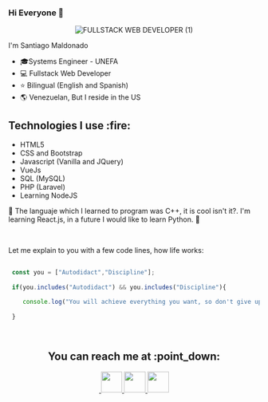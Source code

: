 



### Hi Everyone 👋

<div align="center">
  
![FULLSTACK WEB DEVELOPER (1)](https://user-images.githubusercontent.com/61796010/126690944-17c1f2f0-3d15-4516-958f-316f9bb9ce74.gif)
  
</div>


I'm Santiago Maldonado
- 🎓Systems Engineer - UNEFA
- :computer: Fullstack Web Developer
- :star: Bilingual (English and Spanish) 
- :earth_americas: Venezuelan, But I reside in the US

<h2 >Technologies I use :fire:</h2>

- HTML5
- CSS and Bootstrap
- Javascript (Vanilla and JQuery)
- VueJs
- SQL (MySQL)
- PHP (Laravel)
- Learning NodeJS

:memo: The languaje which I learned to program was C++, it is cool isn't it?. I'm learning React.js, in a future I would like to learn Python. :star2:

<br>

Let me explain to you with a few code lines, how life works:
```javascript
  
 const you = ["Autodidact","Discipline"]; 
 
 if(you.includes("Autodidact") && you.includes("Discipline"){
 
    console.log("You will achieve everything you want, so don't give up and go ahead!");
    
 }
  
  
```

<h2 align="center">You can reach me at :point_down:</h2>

<div align="center">
    <a href="https://t.me/kilatex" target="_blank">
        <img src="https://user-images.githubusercontent.com/61796010/126672165-275a7891-5735-4c88-a01d-53203696a24c.png" alt="" srcset="">
    </a>  
    <a href="https://www.linkedin.com/in/santiagodsantiago/" target="_blank">
        <img src="https://user-images.githubusercontent.com/61796010/126674271-7056816b-fb5c-4b62-819f-32db6428499f.png"  height="42" width="42" alt="" srcset="">
    </a>
    <a href="https://www.youtube.com/channel/UCkuPTxli4WayVHVjZ_wTZdw" target="_blank">
        <img src="https://user-images.githubusercontent.com/61796010/126675107-347517fd-3a5e-4baf-aad4-a0865fd2c06d.png"  height="42" width="43" alt="" srcset="">
    </a>
    <a href="https://twitter.com/kilatexyz" target="_blank">
        <img src="https://user-images.githubusercontent.com/61796010/126675670-e43a9ccb-f887-4c2e-8a1b-2c6e3184f820.png"  height="42" width="43" alt="" srcset="">
    </a>
</div>

